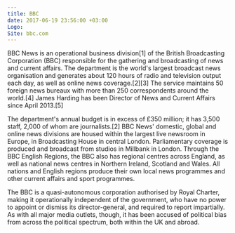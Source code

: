 ```yaml
---
title: BBC
date: 2017-06-19 23:56:00 +03:00
Logo: 
Site: bbc.com
---
```


BBC News is an operational business division[1] of the British Broadcasting Corporation (BBC) responsible for the gathering and broadcasting of news and current affairs. The department is the world's largest broadcast news organisation and generates about 120 hours of radio and television output each day, as well as online news coverage.[2][3] The service maintains 50 foreign news bureaux with more than 250 correspondents around the world.[4] James Harding has been Director of News and Current Affairs since April 2013.[5]

The department's annual budget is in excess of £350 million; it has 3,500 staff, 2,000 of whom are journalists.[2] BBC News' domestic, global and online news divisions are housed within the largest live newsroom in Europe, in Broadcasting House in central London. Parliamentary coverage is produced and broadcast from studios in Millbank in London. Through the BBC English Regions, the BBC also has regional centres across England, as well as national news centres in Northern Ireland, Scotland and Wales. All nations and English regions produce their own local news programmes and other current affairs and sport programmes.

The BBC is a quasi-autonomous corporation authorised by Royal Charter, making it operationally independent of the government, who have no power to appoint or dismiss its director-general, and required to report impartially. As with all major media outlets, though, it has been accused of political bias from across the political spectrum, both within the UK and abroad.